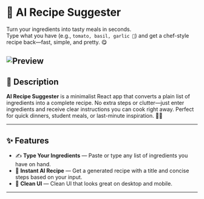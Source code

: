 # 🍳 AI Recipe Suggester

Turn your ingredients into tasty meals in seconds.  
Type what you have (e.g., `tomato, basil, garlic 🧄`) and get a chef-style recipe back—fast, simple, and pretty. 😋

![Preview](./src/assets/preview(2).png)
---

## 📝 Description

**AI Recipe Suggester** is a minimalist React app that converts a plain list of ingredients into a complete recipe. No extra steps or clutter—just enter ingredients and receive clear instructions you can cook right away. Perfect for quick dinners, student meals, or last-minute inspiration. 🥦🍝

---

## ✨ Features

- ✍️ **Type Your Ingredients** — Paste or type any list of ingredients you have on hand.
- 🤖 **Instant AI Recipe** — Get a generated recipe with a title and concise steps based on your input.
- 🎨 **Clean UI** — Clean UI that looks great on desktop and mobile.

---
